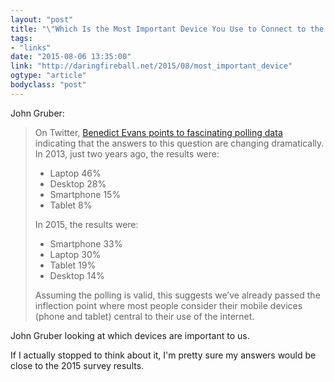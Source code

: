 ```yaml
---
layout: "post"
title: "\"Which Is the Most Important Device You Use to Connect to the Internet?\"\""
tags: 
- "links"
date: "2015-08-06 13:35:00"
link: "http://daringfireball.net/2015/08/most_important_device"
ogtype: "article"
bodyclass: "post"
---
```


John Gruber:

> On Twitter, [Benedict Evans points to fascinating polling data](https://twitter.com/BenedictEvans/status/629157862732738564) indicating that the answers to this question are changing dramatically. In 2013, just two years ago, the results were:
> 
> - Laptop 46%
> - Desktop 28%
> - Smartphone 15%
> - Tablet 8%
> 
> In 2015, the results were:
> 
> - Smartphone 33%
> - Laptop 30%
> - Tablet 19%
> - Desktop 14%
> 
> Assuming the polling is valid, this suggests we’ve already passed the inflection point where most people consider their mobile devices (phone and tablet) central to their use of the internet.

John Gruber looking at which devices are important to us. 

If I actually stopped to think about it, I'm pretty sure my answers would be close to the 2015 survey results.